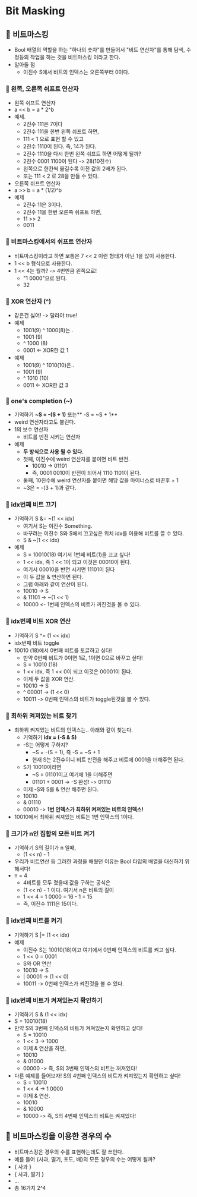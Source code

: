 # Bit Masking
## 🍎 비트마스킹
- Bool 배열의 역할을 하는 "하나의 숫자"를 만들어서 "비트 연산자"를 통해 탐색, 수정등의 작업을 하는 것을 비트마스킹 이라고 한다.
- 알아둘 점
    - 이진수 S에서 비트의 인덱스는 오른쪽부터 0이다.
### 📖 왼쪽, 오른쪽 쉬프트 연산자
- 왼쪽 쉬프트 연산자
- a << b = a * 2^b
- 예제.
    - 2진수 111은 7이다
    - 2진수 111을 한번 왼쪽 쉬프트 하면,
    - 111 < 1 으로 표현 할 수 있고
    - 2진수 1110이 된다. 즉, 14가 된다.
    - 2진수 1110을 다시 한번 왼쪽 쉬프트 하면 어떻게 될까?
    - 2진수 0001 1100이 된다 -> 28(10진수)
    - 왼쪽으로 한칸씩 옮길수록 이전 값의 2배가 된다.
    - 또는 111 < 2 로 28을 만들 수 있다.
- 오른쪽 쉬프트 연산자
- a >> b = a * (1/2)^b
- 예제
    - 2진수 11은 3이다.
    - 2진수 11을 한번 오른쪽 쉬프트 하면,
    - 11 >> 2
    - 0011

### 📖 비트마스킹에서의 쉬프트 연산자
- 비트마스킹이라고 하면 보통은 7 << 2 이런 형태가 아닌 1을 많이 사용한다.
- 1 << b 형식으로 사용한다.
- 1 << 4는 뭘까? -> 4번만큼 왼쪽으로!
    - "1 0000"으로 된다.
    - 32

### 📖 XOR 연산자 (^) 
- 같은건 싫어! -> 달라야 true!
- 예제
    - 1001(9) ^ 1000(8)는..
    -    1001 (9)
    - ^  1000 (8)
    -    0001 <- XOR한 값 1
- 예제
    - 1001(9) ^ 1010(10)은..
    -    1001 (9)
    - ^  1010 (10)
    -    0011 <- XOR한 값 3

### 📖 one's completion (~)
- 기억하기 **~S = -(S + 1)** 또는** -S = ~S + 1**
- weird 연산자라고도 불린다.
- 1의 보수 연산자
    - 비트를 반전 시키는 연산자
- 예제
    - **두 방식으로 사용 될 수 있다.**
    - 첫째, 이진수에 weird 연산자를 붙이면 비트 반전.
        - 10010 -> 01101
        - 즉, 0001 0010이 반전이 되어서 1110 1101이 된다.
    - 둘째, 10진수에 weird 연산자를 붙이면 해당 값을 마이너스로 바꾼후 + 1
    - ~3은 = -(3 + 1)과 같다.

### 📖 idx번째 비트 끄기
- 기억하기 S &= ~(1 << idx)
    - 여기서 S는 이진수 Something.
    - 바꾸려는 이진수 S와 S에서 끄고싶은 위치 idx를 이용해 비트를 끌 수 있다.
    - S & ~(1 << idx)
- 예제
    - S = 10010(18) 여기서 1번째 비트(1)을 끄고 싶다!
    - 1 << idx, 즉 1 << 1이 되고 이것은 00010이 된다.
    - 여기서 00010을 반전 시키면 11101이 된다
    - 이 두 값을 & 연산하면 된다.
    - 그럼 아래와 같이 연산이 된다.
    -    10010 -> S
    - &  11101 -> ~(1 << 1)
    -    10000 <- 1번째 인덱스의 비트가 꺼진것을 볼 수 있다.

### 📖 idx번째 비트 XOR 연산
- 기억하기 S ^= (1 << idx)
- idx번째 비트 toggle
- 10010 (18)에서 0번째 비트를 토글하고 싶다!
    - 만약 0번째 비트가 0이면 1로, 1이면 0으로 바꾸고 싶다!
    - S = 10010 (18)
    - 1 << idx, 즉 1 << 0이 되고 이것은 00001이 된다.
    - 이제 두 값을 XOR 연산.
    -    10010 -> S
    - ^  00001 -> (1 << 0)
    -    10011 -> 0번째 인덱스의 비트가 toggle된것을 볼 수 있다.

### 📖 최하위 켜져있는 비트 찾기
- 최하위 켜져있는 비트의 인덱스는.. 아래와 같이 찾는다.
    - 기억하기 **idx = (-S & S)**
    - -S는 어떻게 구하지? 
        - ~S = -(S + 1), 즉 -S = ~S + 1
        - 현재 S는 2진수이니 비트 반전을 해주고 비트에 0001을 더해주면 된다.
    - S가 10010이라면 
        - ~S = 01101이고 여기에 1을 더해주면
        - 01101 + 0001 -> -S 완성! -> 01110
    - 이제 -S와 S를 & 연산 해주면 된다.
    -    10010
    - &  01110
    -    00010 -> **1번 인덱스가 최하위 켜져있는 비트의 인덱스!**
- 10010에서 최하위 켜져있는 비트는 1번 인덱스의 1이다.

### 📖 크기가 n인 집합의 모든 비트 켜기
- 기억하기 S의 길이가 n 일때,
    - (1 << n) - 1
- 우리가 비트연산 등 그러한 과정을 배웠던 이유는 Bool 타입의 배열을 대신하기 위해서다!
- n = 4
    - 4비트를 모두 켰을때 값을 구하는 공식은
    - (1 << n) - 1 이다. 여기서 n은 비트의 길이
    - 1 << 4 = 1 0000 = 16 - 1 = 15
    - 즉, 이진수 1111은 15이다.

### 📖 idx번째 비트를 켜기
- 기억하기 S |= (1 << idx)
- 예제
    - 이진수 S는 10010(18)이고 여기에서 0번째 인덱스의 비트를 켜고 싶다.
    - 1 << 0 = 0001
    - S와 OR 연산
    -    10010 -> S
    - |  00001 -> (1 << 0)
    -    10011 -> 0번째 인덱스가 켜진것을 볼 수 있다.

### 📖 idx번째 비트가 켜져있는지 확인하기
- 기억하기 S & (1 << idx)
- S = 10010(18)
- 만약 S의 3번째 인덱스의 비트가 켜져있는지 확인하고 싶다!
    - S = 10010
    - 1 << 3 -> 1000
    - 이제 & 연산을 하면,
    -    10010
    - &  01000
    -    00000 -> 즉, S의 3번째 인덱스의 비트는 꺼져있다!
- 다른 예제를 들어보자! S의 4번째 인덱스의 비트가 켜져있는지 확인하고 싶다!
    - S = 10010
    - 1 << 4 -> 1 0000
    - 이제 & 연산.
    -    10010
    - &  10000
    -    10000 -> 즉, S의 4번째 인덱스의 비트는 켜져있다!

## 🍎 비트마스킹을 이용한 경우의 수
- 비트마스킹은 경우의 수를 표현하는데도 잘 쓰인다.
- 예를 들어 {사과, 딸기, 포도, 배}의 모든 경우의 수는 어떻게 될까?
- { 사과 }
- { 사과, 딸기 }
- ...
- 총 16가지 2^4
